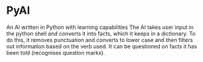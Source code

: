 # PyAI
An AI written in Python with learning capabilities
The AI takes user input in the python shell and converts it into facts, which it keeps in a dictionary. To do this, it removes punctuation and converts to lower case and then filters out information based on the verb used.
It can be questioned on facts it has been told (recognises question marks).
